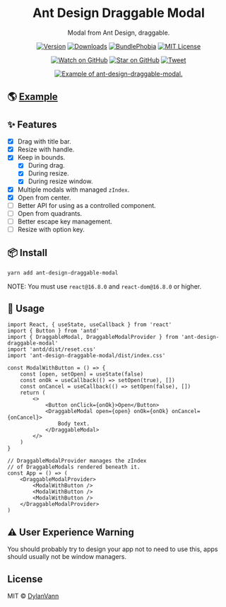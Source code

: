 <h1 align="center">Ant Design Draggable Modal</h1>

<div align="center">

Modal from Ant Design, draggable.

[![Version][version-badge]][package]
[![Downloads][downloads-badge]][npmtrends]
[![BundlePhobia](https://img.shields.io/bundlephobia/minzip/ant-design-draggable-modal.svg?style=flat-square)](https://bundlephobia.com/result?p=ant-design-draggable-modal)
[![MIT License][license-badge]][license]

[![Watch on GitHub][github-watch-badge]][github-watch]
[![Star on GitHub][github-star-badge]][github-star]
[![Tweet][twitter-badge]][twitter]

</div>

<div align="center">
<a href="https://distracted-hugle-66cb55.netlify.com/">
<img src="https://user-images.githubusercontent.com/1537615/52606003-06002180-2e3f-11e9-83f2-21fc6212924a.gif" alt="Example of ant-design-draggable-modal.">
</a>
</div>

## 🌎 [Example](https://ant-design-draggable-modal.netlify.app/)

## ✨ Features

-   [x] Drag with title bar.
-   [x] Resize with handle.
-   [x] Keep in bounds.
    -   [x] During drag.
    -   [x] During resize.
    -   [x] During resize window.
-   [x] Multiple modals with managed `zIndex`.
-   [x] Open from center.
-   [ ] Better API for using as a controlled component.
-   [ ] Open from quadrants.
-   [ ] Better escape key management.
-   [ ] Resize with option key.

## 📦 Install

```bash
yarn add ant-design-draggable-modal
```

NOTE: You must use `react@16.8.0` and `react-dom@16.8.0` or higher.

## 🔨 Usage

```tsx
import React, { useState, useCallback } from 'react'
import { Button } from 'antd'
import { DraggableModal, DraggableModalProvider } from 'ant-design-draggable-modal'
import 'antd/dist/reset.css'
import 'ant-design-draggable-modal/dist/index.css'

const ModalWithButton = () => {
    const [open, setOpen] = useState(false)
    const onOk = useCallback(() => setOpen(true), [])
    const onCancel = useCallback(() => setOpen(false), [])
    return (
        <>
            <Button onClick={onOk}>Open</Button>
            <DraggableModal open={open} onOk={onOk} onCancel={onCancel}>
                Body text.
            </DraggableModal>
        </>
    )
}

// DraggableModalProvider manages the zIndex
// of DraggableModals rendered beneath it.
const App = () => (
    <DraggableModalProvider>
        <ModalWithButton />
        <ModalWithButton />
        <ModalWithButton />
    </DraggableModalProvider>
)
```

## ⚠️ User Experience Warning

You should probably try to design your app not to need to use this, apps should usually not be window managers.

## License

MIT © [DylanVann](https://github.com/DylanVann)

<!--
Links:
-->

<!-- prettier-ignore-start -->

[downloads-badge]: https://img.shields.io/npm/dm/ant-design-draggable-modal.svg?style=flat-square
[npmtrends]: http://www.npmtrends.com/ant-design-draggable-modal
[package]: https://www.npmjs.com/package/ant-design-draggable-modal
[version-badge]: https://img.shields.io/npm/v/ant-design-draggable-modal.svg?style=flat-square
[license-badge]: https://img.shields.io/npm/l/ant-design-draggable-modal.svg?style=flat-square
[license]: https://github.com/dylanvann/ant-design-draggable-modal/blob/master/LICENSE
[twitter]: https://twitter.com/home?status=Check%20out%20ant-design-draggable-modal%20by%20%40atomarranger%20https%3A//github.com/DylanVann/ant-design-draggable-modal
[twitter-badge]: https://img.shields.io/twitter/url/https/github.com/DylanVann/ant-design-draggable-modal.svg?style=social
[github-watch-badge]: https://img.shields.io/github/watchers/dylanvann/ant-design-draggable-modal.svg?style=social
[github-watch]: https://github.com/dylanvann/ant-design-draggable-modal/watchers
[github-star-badge]: https://img.shields.io/github/stars/dylanvann/ant-design-draggable-modal.svg?style=social
[github-star]: https://github.com/dylanvann/ant-design-draggable-modal/stargazers

<!-- prettier-ignore-end -->
